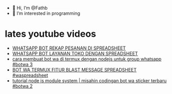 - 👋 Hi, I’m @Fathb
- 👀 I’m interested in programming

# lates youtube videos
<!-- YOUTUBE:START -->
- [WHATSAPP BOT REKAP PESANAN DI SPREADSHEET](https://www.youtube.com/watch?v=_41J3GNp5eY)
- [WHATSAPP BOT LAYANAN TOKO DENGAN SPREADSHEET](https://www.youtube.com/watch?v=9SqL-hs7Ds0)
- [cara membuat bot wa di termux dengan nodejs untuk group whatsapp #botwa 3](https://www.youtube.com/watch?v=eOrU7Qd3kbQ)
- [BOT WA TERMUX FITUR BLAST MESSAGE SPREADSHEET #waspreadsheet](https://www.youtube.com/watch?v=YoexCf_Zi0k)
- [tutorial node js module system | misahin codingan bot wa sticker terbaru #botwa 2](https://www.youtube.com/watch?v=HQQLXM1cpnI)
<!-- YOUTUBE:END -->

<!---
Fathb/Fathb is a ✨ special ✨ repository because its `README.md` (this file) appears on your GitHub profile.
You can click the Preview link to take a look at your changes.
--->

